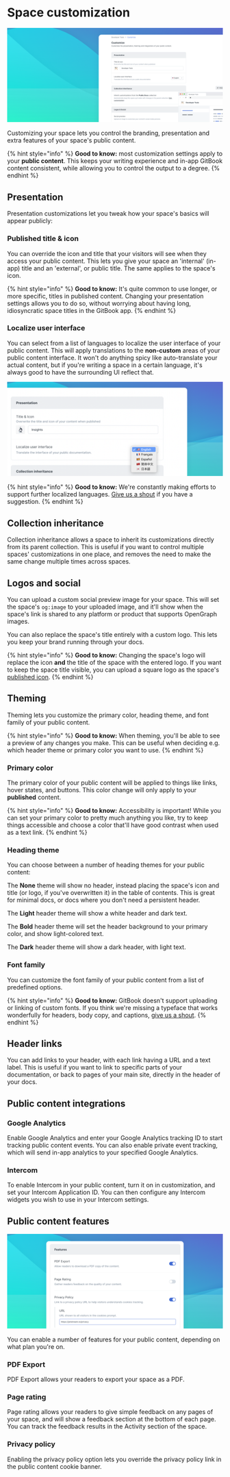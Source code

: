 # Space customization

![](<../.gitbook/assets/Customize (2).png>)

Customizing your space lets you control the branding, presentation and extra features of your space's public content.

{% hint style="info" %}
**Good to know:** most customization settings apply to your **public content**. This keeps your writing experience and in-app GitBook content consistent, while allowing you to control the output to a degree.
{% endhint %}

## Presentation

Presentation customizations let you tweak how your space's basics will appear publicly:

### Published title & icon

You can override the icon and title that your visitors will see when they access your public content. This lets you give your space an 'internal' (in-app) title and an 'external', or public title. The same applies to the space's icon.

{% hint style="info" %}
**Good to know:** It's quite common to use longer, or more specific, titles in published content. Changing your presentation settings allows you to do so, without worrying about having long, idiosyncratic space titles in the GitBook app.
{% endhint %}

### Localize user interface

You can select from a list of languages to localize the user interface of your public content. This will apply translations to the **non-custom** areas of your public content interface. It won't do anything spicy like auto-translate your actual content, but if you're writing a space in a certain language, it's always good to have the surrounding UI reflect that.

![](../.gitbook/assets/Localize.png)

{% hint style="info" %}
**Good to know:** We're constantly making efforts to support further localized languages. [Give us a shout](https://www.gitbook.com/contact/contact-us) if you have a suggestion.
{% endhint %}

## Collection inheritance

Collection inheritance allows a space to inherit its customizations directly from its parent collection. This is useful if you want to control multiple spaces' customizations in one place, and removes the need to make the same change multiple times across spaces.

## Logos and social

You can upload a custom social preview image for your space. This will set the space's `og:image` to your uploaded image, and it'll show when the space's link is shared to any platform or product that supports OpenGraph images.

You can also replace the space's title entirely with a custom logo. This lets you keep your brand running through your docs.

{% hint style="info" %}
**Good to know:** Changing the space's logo will replace the icon **and** the title of the space with the entered logo. If you want to keep the space title visible, you can upload a square logo as the space's [published icon](space-customization.md#published-title-and-icon).
{% endhint %}

## Theming

Theming lets you customize the primary color, heading theme, and font family of your public content.

{% hint style="info" %}
**Good to know:** When theming, you'll be able to see a preview of any changes you make. This can be useful when deciding e.g. which header theme or primary color you want to use.
{% endhint %}

### Primary color

The primary color of your public content will be applied to things like links, hover states, and buttons. This color change will only apply to your **published** content.

{% hint style="info" %}
**Good to know:** Accessibility is important! While you can set your primary color to pretty much anything you like, try to keep things accessible and choose a color that'll have good contrast when used as a text link.
{% endhint %}

### Heading theme

You can choose between a number of heading themes for your public content:

The **None** theme will show no header, instead placing the space's icon and title (or logo, if you've overwritten it) in the table of contents. This is great for minimal docs, or docs where you don't need a persistent header.

The **Light** header theme will show a white header and dark text.

The **Bold** header theme will set the header background to your primary color, and show light-colored text.

The **Dark** header theme will show a dark header, with light text.

### Font family

You can customize the font family of your public content from a list of predefined options.

{% hint style="info" %}
**Good to know:** GitBook doesn't support uploading or linking of custom fonts. If you think we're missing a typeface that works wonderfully for headers, body copy, and captions, [give us a shout](https://www.gitbook.com/contact/contact-us).
{% endhint %}

## Header links

You can add links to your header, with each link having a URL and a text label. This is useful if you want to link to specific parts of your documentation, or back to pages of your main site, directly in the header of your docs.

## Public content integrations

### Google Analytics

Enable Google Analytics and enter your Google Analytics tracking ID to start tracking public content events. You can also enable private event tracking, which will send in-app analytics to your specified Google Analytics.

### Intercom

To enable Intercom in your public content, turn it on in customization, and set your Intercom Application ID. You can then configure any Intercom widgets you wish to use in your Intercom settings.

## Public content features

![](<../.gitbook/assets/Privacy Policy.png>)

You can enable a number of features for your public content, depending on what plan you're on.

### PDF Export

PDF Export allows your readers to export your space as a PDF.

### Page rating

Page rating allows your readers to give simple feedback on any pages of your space, and will show a feedback section at the bottom of each page. You can track the feedback results in the Activity section of the space.

### Privacy policy

Enabling the privacy policy option lets you override the privacy policy link in the public content cookie banner.
